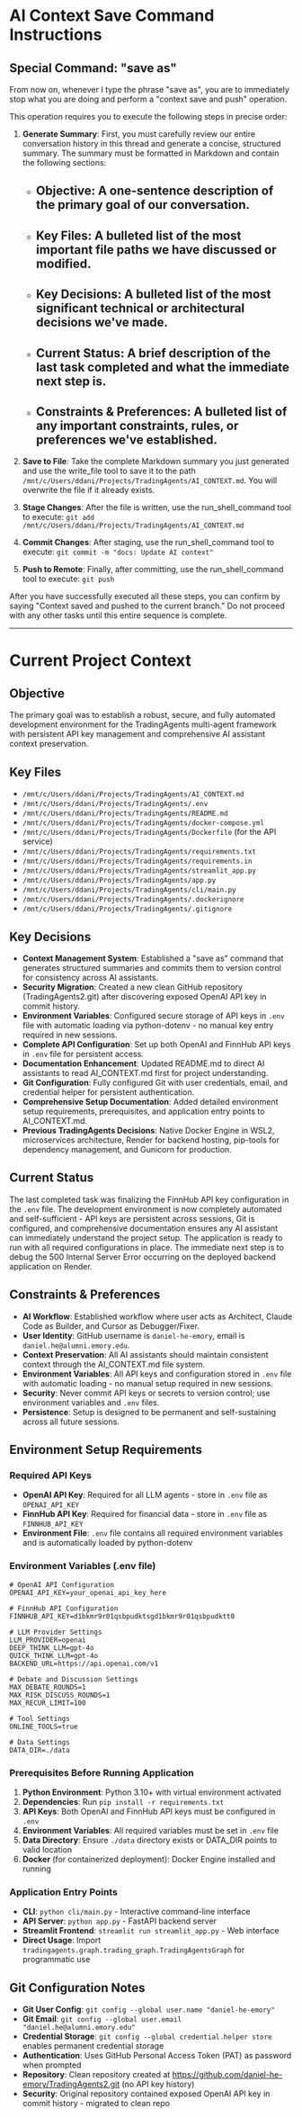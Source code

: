 # AI Context Save Command Instructions

## Special Command: "save as"

From now on, whenever I type the phrase "save as", you are to immediately stop what you are doing and perform a "context save and push" operation.

This operation requires you to execute the following steps in precise order:

1. **Generate Summary**: First, you must carefully review our entire conversation history in this thread and generate a concise, structured summary. The summary must be formatted in Markdown and contain the following sections:
   - ## Objective: A one-sentence description of the primary goal of our conversation.
   - ## Key Files: A bulleted list of the most important file paths we have discussed or modified.
   - ## Key Decisions: A bulleted list of the most significant technical or architectural decisions we've made.
   - ## Current Status: A brief description of the last task completed and what the immediate next step is.
   - ## Constraints & Preferences: A bulleted list of any important constraints, rules, or preferences we've established.

2. **Save to File**: Take the complete Markdown summary you just generated and use the write_file tool to save it to the path `/mnt/c/Users/ddani/Projects/TradingAgents/AI_CONTEXT.md`. You will overwrite the file if it already exists.

3. **Stage Changes**: After the file is written, use the run_shell_command tool to execute: `git add /mnt/c/Users/ddani/Projects/TradingAgents/AI_CONTEXT.md`

4. **Commit Changes**: After staging, use the run_shell_command tool to execute: `git commit -m "docs: Update AI context"`

5. **Push to Remote**: Finally, after committing, use the run_shell_command tool to execute: `git push`

After you have successfully executed all these steps, you can confirm by saying "Context saved and pushed to the current branch." Do not proceed with any other tasks until this entire sequence is complete.

---

# Current Project Context

## Objective
The primary goal was to establish a robust, secure, and fully automated development environment for the TradingAgents multi-agent framework with persistent API key management and comprehensive AI assistant context preservation.

## Key Files
* `/mnt/c/Users/ddani/Projects/TradingAgents/AI_CONTEXT.md`
* `/mnt/c/Users/ddani/Projects/TradingAgents/.env`
* `/mnt/c/Users/ddani/Projects/TradingAgents/README.md`
* `/mnt/c/Users/ddani/Projects/TradingAgents/docker-compose.yml`
* `/mnt/c/Users/ddani/Projects/TradingAgents/Dockerfile` (for the API service)
* `/mnt/c/Users/ddani/Projects/TradingAgents/requirements.txt`
* `/mnt/c/Users/ddani/Projects/TradingAgents/requirements.in`
* `/mnt/c/Users/ddani/Projects/TradingAgents/streamlit_app.py`
* `/mnt/c/Users/ddani/Projects/TradingAgents/app.py`
* `/mnt/c/Users/ddani/Projects/TradingAgents/cli/main.py`
* `/mnt/c/Users/ddani/Projects/TradingAgents/.dockerignore`
* `/mnt/c/Users/ddani/Projects/TradingAgents/.gitignore`

## Key Decisions
* **Context Management System**: Established a "save as" command that generates structured summaries and commits them to version control for consistency across AI assistants.
* **Security Migration**: Created a new clean GitHub repository (TradingAgents2.git) after discovering exposed OpenAI API key in commit history.
* **Environment Variables**: Configured secure storage of API keys in `.env` file with automatic loading via python-dotenv - no manual key entry required in new sessions.
* **Complete API Configuration**: Set up both OpenAI and FinnHub API keys in `.env` file for persistent access.
* **Documentation Enhancement**: Updated README.md to direct AI assistants to read AI_CONTEXT.md first for project understanding.
* **Git Configuration**: Fully configured Git with user credentials, email, and credential helper for persistent authentication.
* **Comprehensive Setup Documentation**: Added detailed environment setup requirements, prerequisites, and application entry points to AI_CONTEXT.md.
* **Previous TradingAgents Decisions**: Native Docker Engine in WSL2, microservices architecture, Render for backend hosting, pip-tools for dependency management, and Gunicorn for production.

## Current Status
The last completed task was finalizing the FinnHub API key configuration in the `.env` file. The development environment is now completely automated and self-sufficient - API keys are persistent across sessions, Git is configured, and comprehensive documentation ensures any AI assistant can immediately understand the project setup. The application is ready to run with all required configurations in place. The immediate next step is to debug the 500 Internal Server Error occurring on the deployed backend application on Render.

## Constraints & Preferences
* **AI Workflow**: Established workflow where user acts as Architect, Claude Code as Builder, and Cursor as Debugger/Fixer.
* **User Identity**: GitHub username is `daniel-he-emory`, email is `daniel.he@alumni.emory.edu`.
* **Context Preservation**: All AI assistants should maintain consistent context through the AI_CONTEXT.md file system.
* **Environment Variables**: All API keys and configuration stored in `.env` file with automatic loading - no manual setup required in new sessions.
* **Security**: Never commit API keys or secrets to version control; use environment variables and `.env` files.
* **Persistence**: Setup is designed to be permanent and self-sustaining across all future sessions.

## Environment Setup Requirements

### Required API Keys
* **OpenAI API Key**: Required for all LLM agents - store in `.env` file as `OPENAI_API_KEY`
* **FinnHub API Key**: Required for financial data - store in `.env` file as `FINNHUB_API_KEY`
* **Environment File**: `.env` file contains all required environment variables and is automatically loaded by python-dotenv

### Environment Variables (.env file)
```
# OpenAI API Configuration
OPENAI_API_KEY=your_openai_api_key_here

# FinnHub API Configuration  
FINNHUB_API_KEY=d1bkmr9r01qsbpudktsgd1bkmr9r01qsbpudktt0

# LLM Provider Settings
LLM_PROVIDER=openai
DEEP_THINK_LLM=gpt-4o
QUICK_THINK_LLM=gpt-4o
BACKEND_URL=https://api.openai.com/v1

# Debate and Discussion Settings
MAX_DEBATE_ROUNDS=1
MAX_RISK_DISCUSS_ROUNDS=1
MAX_RECUR_LIMIT=100

# Tool Settings
ONLINE_TOOLS=true

# Data Settings
DATA_DIR=./data
```

### Prerequisites Before Running Application
1. **Python Environment**: Python 3.10+ with virtual environment activated
2. **Dependencies**: Run `pip install -r requirements.txt`
3. **API Keys**: Both OpenAI and FinnHub API keys must be configured in `.env`
4. **Environment Variables**: All required variables must be set in `.env` file
5. **Data Directory**: Ensure `./data` directory exists or DATA_DIR points to valid location
6. **Docker** (for containerized deployment): Docker Engine installed and running

### Application Entry Points
* **CLI**: `python cli/main.py` - Interactive command-line interface
* **API Server**: `python app.py` - FastAPI backend server
* **Streamlit Frontend**: `streamlit run streamlit_app.py` - Web interface
* **Direct Usage**: Import `tradingagents.graph.trading_graph.TradingAgentsGraph` for programmatic use

## Git Configuration Notes
* **Git User Config**: `git config --global user.name "daniel-he-emory"`
* **Git Email**: `git config --global user.email "daniel.he@alumni.emory.edu"`
* **Credential Storage**: `git config --global credential.helper store` enables permanent credential storage
* **Authentication**: Uses GitHub Personal Access Token (PAT) as password when prompted
* **Repository**: Clean repository created at https://github.com/daniel-he-emory/TradingAgents2.git (no API key history)
* **Security**: Original repository contained exposed OpenAI API key in commit history - migrated to clean repo